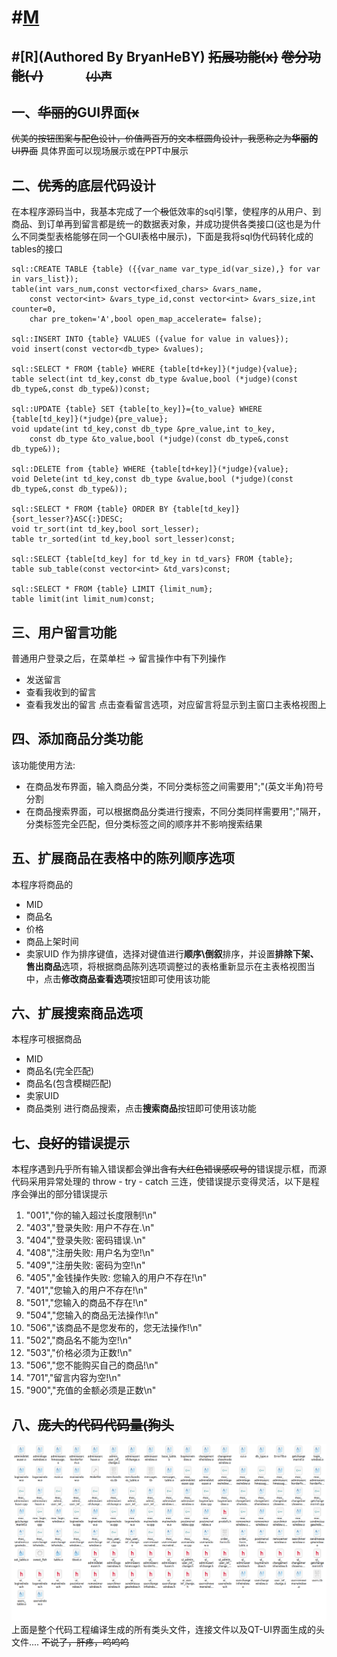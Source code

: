# #[M](甜鱼二手商品交易平台扩展功能用户手册)
#[R](Authored By BryanHeBY)
~~拓展功能(x)~~
~~卷分功能(√)~~
&emsp;&emsp;&emsp;~~<small>(小声</small>~~
---
## 一、~~华丽的~~GUI界面~~(x~~
~~优美的按钮图案与配色设计，价值两百万的文本框圆角设计，我愿称之为**华丽的**UI界面~~
具体界面可以现场展示或在PPT中展示
## 二、~~优秀的~~底层代码设计
在本程序源码当中，我基本完成了一个~~极~~低效率的sql引擎，使程序的从用户、到商品、到订单再到留言都是统一的数据表对象，并成功提供各类接口(这也是为什么不同类型表格能够在同一个GUI表格中展示)，下面是我将sql伪代码转化成的tables的接口
```
sql::CREATE TABLE {table} ({{var_name var_type_id(var_size),} for var in vars_list});
table(int vars_num,const vector<fixed_chars> &vars_name,
	const vector<int> &vars_type_id,const vector<int> &vars_size,int counter=0,
	char pre_token='A',bool open_map_accelerate= false);

sql::INSERT INTO {table} VALUES ({value for value in values});
void insert(const vector<db_type> &values);

sql::SELECT * FROM {table} WHERE {table[td+key]}(*judge){value};
table select(int td_key,const db_type &value,bool (*judge)(const db_type&,const db_type&))const;

sql::UPDATE {table} SET {table[to_key]}={to_value} WHERE {table[td_key]}(*judge){pre_value};
void update(int td_key,const db_type &pre_value,int to_key,
	const db_type &to_value,bool (*judge)(const db_type&,const db_type&));

sql::DELETE from {table} WHERE {table[td+key]}(*judge){value};
void Delete(int td_key,const db_type &value,bool (*judge)(const db_type&,const db_type&));

sql::SELECT * FROM {table} ORDER BY {table[td_key]} {sort_lesser?}ASC{:}DESC;
void tr_sort(int td_key,bool sort_lesser);
table tr_sorted(int td_key,bool sort_lesser)const;

sql::SELECT {table[td_key] for td_key in td_vars} FROM {table};
table sub_table(const vector<int> &td_vars)const;

sql::SELECT * FROM {table} LIMIT {limit_num};
table limit(int limit_num)const;
```

## 三、用户留言功能
普通用户登录之后，在菜单栏 -> 留言操作中有下列操作
- 发送留言
- 查看我收到的留言
- 查看我发出的留言
点击查看留言选项，对应留言将显示到主窗口主表格视图上

## 四、添加商品分类功能
该功能使用方法:
- 在商品发布界面，输入商品分类，不同分类标签之间需要用";"(英文半角)符号分割
- 在商品搜索界面，可以根据商品分类进行搜索，不同分类同样需要用";"隔开，分类标签完全匹配，但分类标签之间的顺序并不影响搜索结果

## 五、扩展商品在表格中的陈列顺序选项
本程序将商品的
- MID
- 商品名
- 价格
- 商品上架时间
- 卖家UID
作为排序键值，选择对键值进行**顺序\倒叙**排序，并设置**排除下架、售出商品**选项，将根据商品陈列选项调整过的表格重新显示在主表格视图当中，点击**修改商品查看选项**按钮即可使用该功能

## 六、扩展搜索商品选项
本程序可根据商品
- MID
- 商品名(完全匹配)
- 商品名(包含模糊匹配)
- 卖家UID
- 商品类别
进行商品搜索，点击**搜索商品**按钮即可使用该功能

## 七、~~良好的~~错误提示
本程序遇到~~几乎~~所有输入错误都会弹出~~含有大红色错误感叹号的~~错误提示框，而源代码采用异常处理的 throw - try - catch 三连，使错误提示变得灵活，以下是程序会弹出的部分错误提示
1. "001","你的输入超过长度限制!\n"
2. "403","登录失败: 用户不存在.\n"
3. "404","登录失败: 密码错误.\n"
4.  "408","注册失败: 用户名为空!\n"
5.  "409","注册失败: 密码为空!\n"
6.  "405","金钱操作失败: 您输入的用户不存在!\n"
7. "401","您输入的用户不存在!\n"
8. "501","您输入的商品不存在!\n"
9. "504","您输入的商品无法操作!\n"
10.  "506","该商品不是您发布的，您无法操作!\n"
11.  "502","商品名不能为空!\n"
12. "503","价格必须为正数!\n"
13.  "506","您不能购买自己的商品!\n"
14. "701","留言内容为空!\n"
15. "900","充值的金额必须是正数\n"

## 八、~~庞大的代码代码量(狗头~~
![代码](fxxk.png)
上面是整个代码工程编译生成的所有类头文件，连接文件以及QT-UI界面生成的头文件....
~~不说了，肝疼，呜呜呜~~
